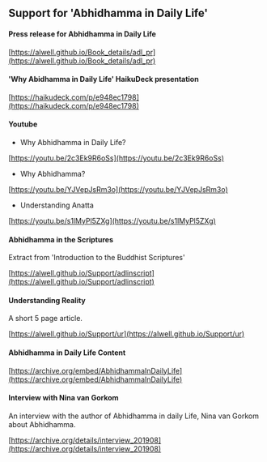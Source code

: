 ## Support for 'Abhidhamma in Daily Life'

#### Press release for Abhidhamma in Daily Life

[https://alwell.github.io/Book_details/adl_pr](https://alwell.github.io/Book_details/adl_pr)

#### 'Why Abidhamma in Daily Life' HaikuDeck presentation

[https://haikudeck.com/p/e948ec1798](https://haikudeck.com/p/e948ec1798)

#### Youtube

- Why Abhidhamma in Daily Life?

[https://youtu.be/2c3Ek9R6oSs](https://youtu.be/2c3Ek9R6oSs)

- Why Abhidhamma?

[https://youtu.be/YJVepJsRm3o](https://youtu.be/YJVepJsRm3o)

- Understanding Anatta

[https://youtu.be/s1lMyPl5ZXg](https://youtu.be/s1lMyPl5ZXg)

#### Abhidhamma in the Scriptures
Extract from 'Introduction to the Buddhist Scriptures'

[https://alwell.github.io/Support/adlinscript](https://alwell.github.io/Support/adlinscript)


#### Understanding Reality

A short 5 page article.

[https://alwell.github.io/Support/ur](https://alwell.github.io/Support/ur)

#### Abhidhamma in Daily Life Content

[https://archive.org/embed/AbhidhammaInDailyLife](https://archive.org/embed/AbhidhammaInDailyLife)

#### Interview with Nina van Gorkom

An interview with the author of Abhidhamma in daily Life, Nina van Gorkom about Abhidhamma.

[https://archive.org/details/interview_201908](https://archive.org/details/interview_201908)


